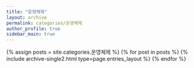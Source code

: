 ```yaml
---
title: "운영체제"
layout: archive
permalink: categories/운영체제
author_profile: true
sidebar_main: true
---
```



{% assign posts = site.categories.운영체제 %}
{% for post in posts %} {% include archive-single2.html type=page.entries_layout %} {% endfor %}
